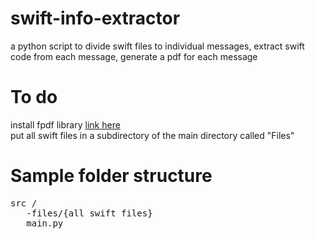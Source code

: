 # swift-info-extractor
a python script to divide swift files to individual messages, extract swift code from each message, generate a pdf for each message

# To do
install fpdf library <a href="https://pypi.org/project/fpdf/" target="blank">link here</a> <br>
put all swift files in a subdirectory of the main directory called "Files"


# Sample folder structure
<pre>
src /
   -files/{all swift files}
   main.py
</pre>
